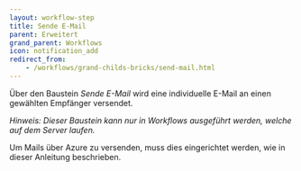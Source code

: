 ```yaml
---
layout: workflow-step
title: Sende E-Mail
parent: Erweitert
grand_parent: Workflows
icon: notification_add
redirect_from:
    - /workflows/grand-childs-bricks/send-mail.html
---
```


Über den Baustein _Sende E-Mail_ wird eine individuelle E-Mail an einen gewählten Empfänger versendet.

_Hinweis: Dieser Baustein kann nur in Workflows ausgeführt werden, welche auf dem Server laufen._

Um Mails über Azure zu versenden, muss dies eingerichtet werden, wie in dieser Anleitung beschrieben.
